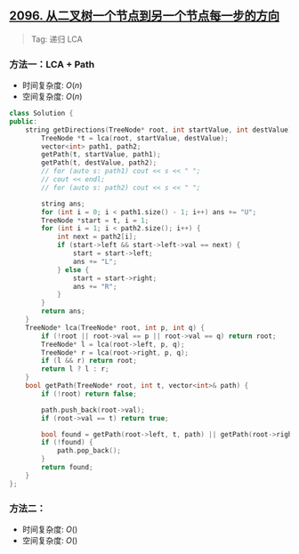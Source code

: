 ## [2096. 从二叉树一个节点到另一个节点每一步的方向](https://leetcode.cn/problems/step-by-step-directions-from-a-binary-tree-node-to-another/description/)

> Tag: 递归 LCA

### 方法一：LCA + Path
* 时间复杂度: ${O(n)}$
* 空间复杂度: ${O(n)}$
```cpp
class Solution {
public:
    string getDirections(TreeNode* root, int startValue, int destValue) {
        TreeNode *t = lca(root, startValue, destValue);
        vector<int> path1, path2;
        getPath(t, startValue, path1);
        getPath(t, destValue, path2);
        // for (auto s: path1) cout << s << " ";
        // cout << endl;
        // for (auto s: path2) cout << s << " ";

        string ans;
        for (int i = 0; i < path1.size() - 1; i++) ans += "U";
        TreeNode *start = t, i = 1;
        for (int i = 1; i < path2.size(); i++) {
            int next = path2[i];
            if (start->left && start->left->val == next) {
                start = start->left;
                ans += "L";
            } else {
                start = start->right;
                ans += "R";
            }
        }
        return ans;
    }
    TreeNode* lca(TreeNode* root, int p, int q) {
        if (!root || root->val == p || root->val == q) return root;
        TreeNode* l = lca(root->left, p, q);
        TreeNode* r = lca(root->right, p, q);
        if (l && r) return root;
        return l ? l : r;
    }
    bool getPath(TreeNode* root, int t, vector<int>& path) {
        if (!root) return false;

        path.push_back(root->val);
        if (root->val == t) return true;

        bool found = getPath(root->left, t, path) || getPath(root->right, t, path);
        if (!found) {
            path.pop_back();
        }
        return found;
    }
};
```

### 方法二：
* 时间复杂度: ${O()}$
* 空间复杂度: ${O()}$
```cpp

```